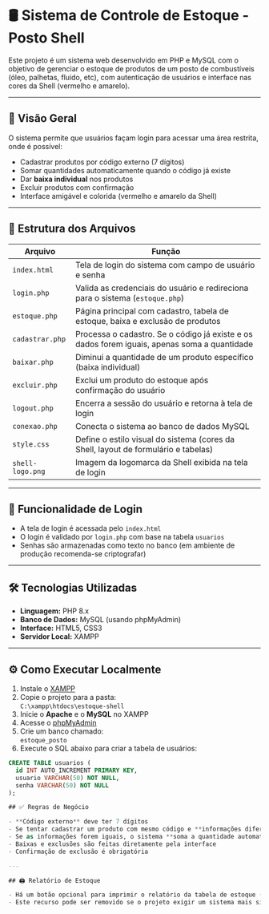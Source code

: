 # 🛢️ Sistema de Controle de Estoque - Posto Shell

Este projeto é um sistema web desenvolvido em PHP e MySQL com o objetivo de gerenciar o estoque de produtos de um posto de combustíveis (óleo, palhetas, fluido, etc), com autenticação de usuários e interface nas cores da Shell (vermelho e amarelo).

---

## 🚀 Visão Geral

O sistema permite que usuários façam login para acessar uma área restrita, onde é possível:

- Cadastrar produtos por código externo (7 dígitos)
- Somar quantidades automaticamente quando o código já existe
- Dar **baixa individual** nos produtos
- Excluir produtos com confirmação
- Interface amigável e colorida (vermelho e amarelo da Shell)

---

## 📁 Estrutura dos Arquivos

| Arquivo               | Função                                                                                             |
|-----------------------|----------------------------------------------------------------------------------------------------|
| `index.html`          | Tela de login do sistema com campo de usuário e senha                                              |
| `login.php`           | Valida as credenciais do usuário e redireciona para o sistema (`estoque.php`)                      |
| `estoque.php`         | Página principal com cadastro, tabela de estoque, baixa e exclusão de produtos                     |
| `cadastrar.php`       | Processa o cadastro. Se o código já existe e os dados forem iguais, apenas soma a quantidade       |
| `baixar.php`          | Diminui a quantidade de um produto específico (baixa individual)                                   |
| `excluir.php`         | Exclui um produto do estoque após confirmação do usuário                                           |
| `logout.php`          | Encerra a sessão do usuário e retorna à tela de login                                              |
| `conexao.php`         | Conecta o sistema ao banco de dados MySQL                                                          |
| `style.css`           | Define o estilo visual do sistema (cores da Shell, layout de formulário e tabelas)                 |
| `shell-logo.png`      | Imagem da logomarca da Shell exibida na tela de login                                              |

---

## 🔐 Funcionalidade de Login

- A tela de login é acessada pelo `index.html`
- O login é validado por `login.php` com base na tabela `usuarios`
- Senhas são armazenadas como texto no banco (em ambiente de produção recomenda-se criptografar)

---

## 🛠️ Tecnologias Utilizadas

- **Linguagem:** PHP 8.x
- **Banco de Dados:** MySQL (usando phpMyAdmin)
- **Interface:** HTML5, CSS3
- **Servidor Local:** XAMPP

---

## ⚙️ Como Executar Localmente

1. Instale o [XAMPP](https://www.apachefriends.org/index.html)
2. Copie o projeto para a pasta:  
   `C:\xampp\htdocs\estoque-shell`
3. Inicie o **Apache** e o **MySQL** no XAMPP
4. Acesse o [phpMyAdmin](http://localhost/phpmyadmin)
5. Crie um banco chamado:  
   `estoque_posto`
6. Execute o SQL abaixo para criar a tabela de usuários:

```sql
CREATE TABLE usuarios (
  id INT AUTO_INCREMENT PRIMARY KEY,
  usuario VARCHAR(50) NOT NULL,
  senha VARCHAR(50) NOT NULL
);

## ✅ Regras de Negócio

- **Código externo** deve ter 7 dígitos
- Se tentar cadastrar um produto com mesmo código e **informações diferentes**, exibe erro
- Se as informações forem iguais, o sistema **soma a quantidade automaticamente**
- Baixas e exclusões são feitas diretamente pela interface
- Confirmação de exclusão é obrigatória

---

## 🖨️ Relatório de Estoque

- Há um botão opcional para imprimir o relatório da tabela de estoque (`relatorio.php`)
- Este recurso pode ser removido se o projeto exigir um sistema mais simples

